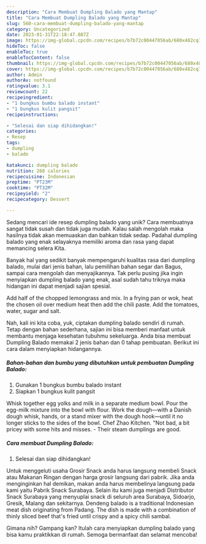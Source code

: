 ```yaml
---
description: "Cara Membuat Dumpling Balado yang Mantap"
title: "Cara Membuat Dumpling Balado yang Mantap"
slug: 560-cara-membuat-dumpling-balado-yang-mantap
category: Uncategorized
date: 2023-01-31T22:18:47.887Z
image: https://img-global.cpcdn.com/recipes/b7b72c00447056ab/680x482cq70/dumpling-balado-foto-resep-utama.jpg
hideToc: false
enableToc: true
enableTocContent: false
thumbnail: https://img-global.cpcdn.com/recipes/b7b72c00447056ab/680x482cq70/dumpling-balado-foto-resep-utama.jpg
cover: https://img-global.cpcdn.com/recipes/b7b72c00447056ab/680x482cq70/dumpling-balado-foto-resep-utama.jpg
author: Admin
authorAv: notfound
ratingvalue: 3.1
reviewcount: 22
recipeingredient:
- "1 bungkus bumbu balado instant"
- "1 bungkus kulit pangsit"
recipeinstructions:

- "Selesai dan siap dihidangkan!"
categories:
- Resep
tags:
- dumpling
- balado

katakunci: dumpling balado 
nutrition: 268 calories
recipecuisine: Indonesian
preptime: "PT23M"
cooktime: "PT32M"
recipeyield: "2"
recipecategory: Dessert

---
```





Sedang mencari ide resep dumpling balado yang unik? Cara membuatnya sangat tidak susah dan tidak juga mudah. Kalau salah mengolah maka hasilnya tidak akan memuaskan dan bahkan tidak sedap. Padahal dumpling balado yang enak selayaknya memiliki aroma dan rasa yang dapat memancing selera Kita.





Banyak hal yang sedikit banyak mempengaruhi kualitas rasa dari dumpling balado, mulai dari jenis bahan, lalu pemilihan bahan segar dan Bagus, sampai cara mengolah dan menyajikannya. Tak perlu pusing jika ingin menyiapkan dumpling balado yang enak,      asal sudah tahu triknya maka hidangan ini dapat menjadi sajian spesial.














Add half of the chopped lemongrass and mix. In a frying pan or wok, heat the chosen oil over medium heat then add the chili paste. Add the tomatoes, water, sugar and salt.






Nah, kali ini kita coba, yuk, ciptakan dumpling balado sendiri di rumah. Tetap dengan bahan sederhana, sajian ini bisa memberi manfaat untuk membantu menjaga kesehatan tubuhmu sekeluarga. Anda bisa membuat Dumpling Balado memakai 2 jenis bahan dan 0 tahap pembuatan. Berikut ini cara dalam menyiapkan hidangannya.

<!--inarticleads1-->

##### Bahan-bahan dan bumbu yang dibutuhkan untuk pembuatan Dumpling Balado:

1. Gunakan 1 bungkus bumbu balado instant
1. Siapkan 1 bungkus kulit pangsit


Whisk together egg yolks and milk in a separate medium bowl. Pour the egg-milk mixture into the bowl with flour. Work the dough—with a Danish dough whisk, hands, or a stand mixer with the dough hook—until it no longer sticks to the sides of the bowl. Chef Zhao Kitchen. &#34;Not bad, a bit pricey with some hits and misses. - Their steam dumplings are good. 

<!--inarticleads2-->

##### Cara membuat Dumpling Balado:


1. Selesai dan siap dihidangkan!

Untuk menggeluti usaha Grosir Snack anda harus langsung membeli Snack atau Makanan Ringan dengan harga grosir langsung dari pabrik. Jika anda menginginkan hal demikan, makan anda harus membelinya langsung pada kami yaitu Pabrik Snack Surabaya. Selain itu kami juga menjadi Distributor Snack Surabaya yang menyuplai snack di seluruh area Surabaya, Sidoarjo, Gresik, Malang dan sekitarnya. Dendeng balado is a traditional Indonesian meat dish originating from Padang. The dish is made with a combination of thinly sliced beef that&#39;s fried until crispy and a spicy chili sambal. 

Gimana nih? Gampang kan? Itulah cara menyiapkan dumpling balado yang bisa kamu praktikkan di rumah. Semoga bermanfaat dan selamat mencoba!
